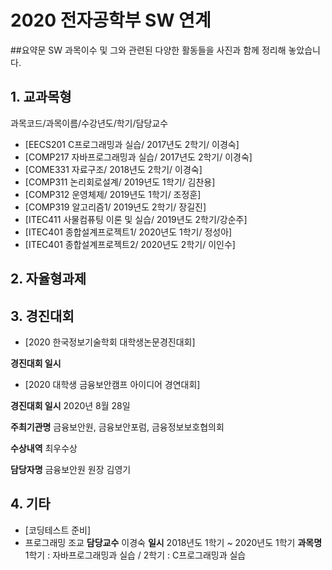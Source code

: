 # 2020 전자공학부 SW 연계

##요약문
SW 과목이수 및 그와 관련된 다양한 활동들을 사진과 함께 정리해 놓았습니다. 

## 1. 교과목형
과목코드/과목이름/수강년도/학기/담당교수
- [EECS201 C프로그래밍과 실습/ 2017년도 2학기/ 이경숙]
- [COMP217 자바프로그래밍과 실습/ 2017년도 2학기/ 이경숙]
- [COME331 자료구조/ 2018년도 2학기/ 이경숙]
- [COMP311 논리회로설계/ 2019년도 1학기/ 김찬용]
- [COMP312 운영체제/ 2019년도 1학기/ 조정훈]
- [COMP319 알고리즘1/ 2019년도 2학기/ 장길진]
- [ITEC411 사물컴퓨팅 이론 및 실습/ 2019년도 2학기/강순주]
- [ITEC401 종합설계프로젝트1/ 2020년도 1학기/ 정성아]
- [ITEC401 종합설계프로젝트2/ 2020년도 2학기/ 이인수]

## 2. 자율형과제

## 3. 경진대회
- [2020 한국정보기술학회 대학생논문경진대회]

**경진대회 일시** 

- [2020 대학생 금융보안캠프 아이디어 경연대회]

**경진대회 일시**  2020년 8월 28일

**주최기관명** 금융보안원, 금융보안포럼, 금융정보보호협의회

**수상내역** 최우수상

**담당자명** 금융보안원 원장 김영기

## 4. 기타
- [코딩테스트 준비]
- 프로그래밍 조교
**담당교수** 이경숙
**일시** 2018년도 1학기 ~ 2020년도 1학기 
**과목명** 1학기 : 자바프로그래밍과 실습 / 2학기 : C프로그래밍과 실습
